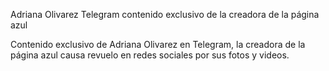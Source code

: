 Adriana Olivarez Telegram contenido exclusivo de la creadora de la página azul

Contenido exclusivo de Adriana Olivarez en Telegram, la creadora de la página azul causa revuelo en redes sociales por sus fotos y videos.
